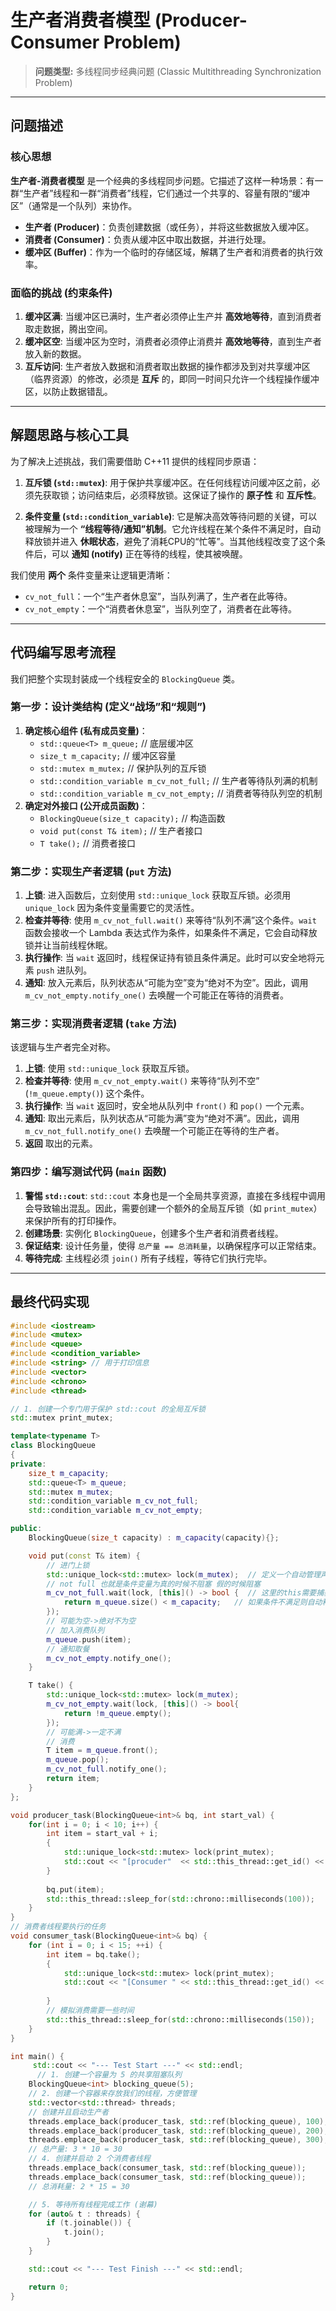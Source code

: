 # 生产者消费者模型 (Producer-Consumer Problem)

> **问题类型:** 多线程同步经典问题 (Classic Multithreading Synchronization Problem)

---

## 问题描述

### 核心思想
**生产者-消费者模型** 是一个经典的多线程同步问题。它描述了这样一种场景：有一群“生产者”线程和一群“消费者”线程，它们通过一个共享的、容量有限的“缓冲区”（通常是一个队列）来协作。

*   **生产者 (Producer)**：负责创建数据（或任务），并将这些数据放入缓冲区。
*   **消费者 (Consumer)**：负责从缓冲区中取出数据，并进行处理。
*   **缓冲区 (Buffer)**：作为一个临时的存储区域，解耦了生产者和消费者的执行效率。

### 面临的挑战 (约束条件)
1.  **缓冲区满**: 当缓冲区已满时，生产者必须停止生产并 **高效地等待**，直到消费者取走数据，腾出空间。
2.  **缓冲区空**: 当缓冲区为空时，消费者必须停止消费并 **高效地等待**，直到生产者放入新的数据。
3.  **互斥访问**: 生产者放入数据和消费者取出数据的操作都涉及到对共享缓冲区（临界资源）的修改，必须是 **互斥** 的，即同一时间只允许一个线程操作缓冲区，以防止数据错乱。

---

## 解题思路与核心工具

为了解决上述挑战，我们需要借助 C++11 提供的线程同步原语：

1.  **互斥锁 (`std::mutex`)**: 用于保护共享缓冲区。在任何线程访问缓冲区之前，必须先获取锁；访问结束后，必须释放锁。这保证了操作的 **原子性** 和 **互斥性**。

2.  **条件变量 (`std::condition_variable`)**: 它是解决高效等待问题的关键，可以被理解为一个 **“线程等待/通知”机制**。它允许线程在某个条件不满足时，自动释放锁并进入 **休眠状态**，避免了消耗CPU的“忙等”。当其他线程改变了这个条件后，可以 **通知 (notify)** 正在等待的线程，使其被唤醒。

我们使用 **两个** 条件变量来让逻辑更清晰：
*   `cv_not_full`：一个“生产者休息室”，当队列满了，生产者在此等待。
*   `cv_not_empty`：一个“消费者休息室”，当队列空了，消费者在此等待。

---

## 代码编写思考流程

我们把整个实现封装成一个线程安全的 `BlockingQueue` 类。

### 第一步：设计类结构 (定义“战场”和“规则”)
1.  **确定核心组件 (私有成员变量)**：
    *   `std::queue<T> m_queue;` // 底层缓冲区
    *   `size_t m_capacity;` // 缓冲区容量
    *   `std::mutex m_mutex;` // 保护队列的互斥锁
    *   `std::condition_variable m_cv_not_full;` // 生产者等待队列满的机制
    *   `std::condition_variable m_cv_not_empty;` // 消费者等待队列空的机制
2.  **确定对外接口 (公开成员函数)**：
    *   `BlockingQueue(size_t capacity);` // 构造函数
    *   `void put(const T& item);` // 生产者接口
    *   `T take();` // 消费者接口

### 第二步：实现生产者逻辑 (`put` 方法)
1.  **上锁**: 进入函数后，立刻使用 `std::unique_lock` 获取互斥锁。必须用 `unique_lock` 因为条件变量需要它的灵活性。
2.  **检查并等待**: 使用 `m_cv_not_full.wait()` 来等待“队列不满”这个条件。`wait` 函数会接收一个 Lambda 表达式作为条件，如果条件不满足，它会自动释放锁并让当前线程休眠。
3.  **执行操作**: 当 `wait` 返回时，线程保证持有锁且条件满足。此时可以安全地将元素 `push` 进队列。
4.  **通知**: 放入元素后，队列状态从“可能为空”变为“绝对不为空”。因此，调用 `m_cv_not_empty.notify_one()` 去唤醒一个可能正在等待的消费者。

### 第三步：实现消费者逻辑 (`take` 方法)
该逻辑与生产者完全对称。
1.  **上锁**: 使用 `std::unique_lock` 获取互斥锁。
2.  **检查并等待**: 使用 `m_cv_not_empty.wait()` 来等待“队列不空” (`!m_queue.empty()`) 这个条件。
3.  **执行操作**: 当 `wait` 返回时，安全地从队列中 `front()` 和 `pop()` 一个元素。
4.  **通知**: 取出元素后，队列状态从“可能为满”变为“绝对不满”。因此，调用 `m_cv_not_full.notify_one()` 去唤醒一个可能正在等待的生产者。
5.  **返回** 取出的元素。

### 第四步：编写测试代码 (`main` 函数)
1.  **警惕 `std::cout`**: `std::cout` 本身也是一个全局共享资源，直接在多线程中调用会导致输出混乱。因此，需要创建一个额外的全局互斥锁（如 `print_mutex`）来保护所有的打印操作。
2.  **创建场景**: 实例化 `BlockingQueue`，创建多个生产者和消费者线程。
3.  **保证结束**: 设计任务量，使得 `总产量 == 总消耗量`，以确保程序可以正常结束。
4.  **等待完成**: 主线程必须 `join()` 所有子线程，等待它们执行完毕。

---

## 最终代码实现

```cpp
#include <iostream>
#include <mutex>
#include <queue>
#include <condition_variable>
#include <string> // 用于打印信息
#include <vector>
#include <chrono>
#include <thread>

// 1. 创建一个专门用于保护 std::cout 的全局互斥锁
std::mutex print_mutex;

template<typename T>
class BlockingQueue
{
private:
    size_t m_capacity;
    std::queue<T> m_queue;
    std::mutex m_mutex;
    std::condition_variable m_cv_not_full;
    std::condition_variable m_cv_not_empty;

public:
    BlockingQueue(size_t capacity) : m_capacity(capacity){};

    void put(const T& item) {
        // 进门上锁
        std::unique_lock<std::mutex> lock(m_mutex);  // 定义一个自动管理声明周期的RALL锁
        // not full 也就是条件变量为真的时候不阻塞 假的时候阻塞
        m_cv_not_full.wait(lock, [this]() -> bool {  // 这里的this需要捕获当前实例对象，因为不捕获的话会导致
            return m_queue.size() < m_capacity;   // 如果条件不满足则自动释放锁并且阻塞当前线程
        });
        // 可能为空->绝对不为空
        // 加入消费队列
        m_queue.push(item);
        // 通知取餐
        m_cv_not_empty.notify_one();
    }

    T take() {
        std::unique_lock<std::mutex> lock(m_mutex);
        m_cv_not_empty.wait(lock, [this]() -> bool{
            return !m_queue.empty();
        });
        // 可能满->一定不满
        // 消费
        T item = m_queue.front();
        m_queue.pop();
        m_cv_not_full.notify_one();
        return item;
    }
};

void producer_task(BlockingQueue<int>& bq, int start_val) {
    for(int i = 0; i < 10; i++) {
        int item = start_val + i;
        {
            std::unique_lock<std::mutex> lock(print_mutex);
            std::cout << "[procuder"  << std::this_thread::get_id() << "] is producing." << std::endl;
        }
        
        bq.put(item);
        std::this_thread::sleep_for(std::chrono::milliseconds(100));
    }
}
// 消费者线程要执行的任务
void consumer_task(BlockingQueue<int>& bq) {
    for (int i = 0; i < 15; ++i) {
        int item = bq.take();
        {
            std::unique_lock<std::mutex> lock(print_mutex);
            std::cout << "[Consumer " << std::this_thread::get_id() << "] consumed item " << item << "!" << std::endl;
       
        }
        // 模拟消费需要一些时间
        std::this_thread::sleep_for(std::chrono::milliseconds(150));
    }
}

int main() {
     std::cout << "--- Test Start ---" << std::endl;
      // 1. 创建一个容量为 5 的共享阻塞队列
    BlockingQueue<int> blocking_queue(5);
    // 2. 创建一个容器来存放我们的线程，方便管理
    std::vector<std::thread> threads;
    // 创建并且启动生产者
    threads.emplace_back(producer_task, std::ref(blocking_queue), 100); // 生产 100-109
    threads.emplace_back(producer_task, std::ref(blocking_queue), 200); // 生产 200-209
    threads.emplace_back(producer_task, std::ref(blocking_queue), 300); // 生产 300-309
    // 总产量: 3 * 10 = 30
    // 4. 创建并启动 2 个消费者线程
    threads.emplace_back(consumer_task, std::ref(blocking_queue));
    threads.emplace_back(consumer_task, std::ref(blocking_queue));
    // 总消耗量: 2 * 15 = 30

    // 5. 等待所有线程完成工作 (谢幕)
    for (auto& t : threads) {
        if (t.joinable()) {
            t.join();
        }
    }

    std::cout << "--- Test Finish ---" << std::endl;

    return 0;
}
```